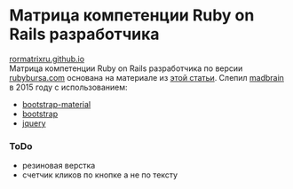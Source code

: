 # Матрица компетенции Ruby on Rails разработчика  
[rormatrixru.github.io](http://rormatrixru.github.io)  
Матрица компетенции Ruby on Rails разработчика по версии [rubybursa.com](http://rubybursa.com/) основана на материале из [этой статьи](http://habrahabr.ru/company/itbursa/blog/220037/).
Слепил [madbrain](https://doam.ru) в 2015 году c использованием:
* [bootstrap-material](http://fezvrasta.github.io/bootstrap-material-design/)
* [bootstrap](http://getbootstrap.com/)
* [jquery](http://jquery.com/)  
### ToDo
* резиновая верстка
* счетчик кликов по кнопке а не по тексту
